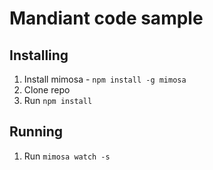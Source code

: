 # Mandiant code sample

## Installing
1. Install mimosa - `npm install -g mimosa`
2. Clone repo
3. Run `npm install`

## Running
1. Run `mimosa watch -s`
